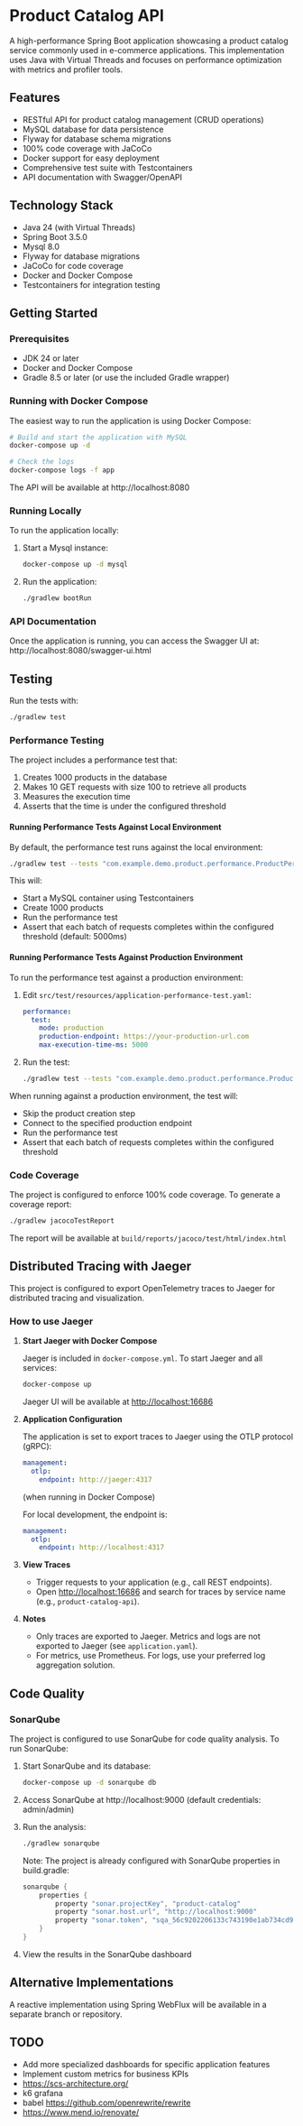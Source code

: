 # Product Catalog API

A high-performance Spring Boot application showcasing a product catalog service commonly used in e-commerce applications. This implementation uses Java with Virtual Threads and focuses on performance optimization with metrics and profiler tools.

## Features

- RESTful API for product catalog management (CRUD operations)
- MySQL database for data persistence
- Flyway for database schema migrations
- 100% code coverage with JaCoCo
- Docker support for easy deployment
- Comprehensive test suite with Testcontainers
- API documentation with Swagger/OpenAPI

## Technology Stack

- Java 24 (with Virtual Threads)
- Spring Boot 3.5.0
- Mysql 8.0
- Flyway for database migrations
- JaCoCo for code coverage
- Docker and Docker Compose
- Testcontainers for integration testing

## Getting Started

### Prerequisites

- JDK 24 or later
- Docker and Docker Compose
- Gradle 8.5 or later (or use the included Gradle wrapper)

### Running with Docker Compose

The easiest way to run the application is using Docker Compose:

```bash
# Build and start the application with MySQL
docker-compose up -d

# Check the logs
docker-compose logs -f app
```

The API will be available at http://localhost:8080

### Running Locally

To run the application locally:

1. Start a Mysql instance:
   ```bash
   docker-compose up -d mysql
   ```

2. Run the application:
   ```bash
   ./gradlew bootRun
   ```

### API Documentation

Once the application is running, you can access the Swagger UI at:
http://localhost:8080/swagger-ui.html

## Testing

Run the tests with:

```bash
./gradlew test
```

### Performance Testing

The project includes a performance test that:
1. Creates 1000 products in the database
2. Makes 10 GET requests with size 100 to retrieve all products
3. Measures the execution time
4. Asserts that the time is under the configured threshold

#### Running Performance Tests Against Local Environment

By default, the performance test runs against the local environment:

```bash
./gradlew test --tests "com.example.demo.product.performance.ProductPerformanceTest"
```

This will:
- Start a MySQL container using Testcontainers
- Create 1000 products
- Run the performance test
- Assert that each batch of requests completes within the configured threshold (default: 5000ms)

#### Running Performance Tests Against Production Environment

To run the performance test against a production environment:

1. Edit `src/test/resources/application-performance-test.yaml`:
   ```yaml
   performance:
     test:
       mode: production
       production-endpoint: https://your-production-url.com
       max-execution-time-ms: 5000
   ```

2. Run the test:
   ```bash
   ./gradlew test --tests "com.example.demo.product.performance.ProductPerformanceTest"
   ```

When running against a production environment, the test will:
- Skip the product creation step
- Connect to the specified production endpoint
- Run the performance test
- Assert that each batch of requests completes within the configured threshold

### Code Coverage

The project is configured to enforce 100% code coverage. To generate a coverage report:

```bash
./gradlew jacocoTestReport
```

The report will be available at `build/reports/jacoco/test/html/index.html`


## Distributed Tracing with Jaeger

This project is configured to export OpenTelemetry traces to Jaeger for distributed tracing and visualization.

### How to use Jaeger

1. **Start Jaeger with Docker Compose**

   Jaeger is included in `docker-compose.yml`. To start Jaeger and all services:

   ```sh
   docker-compose up
   ```

   Jaeger UI will be available at [http://localhost:16686](http://localhost:16686)

2. **Application Configuration**

   The application is set to export traces to Jaeger using the OTLP protocol (gRPC):

   ```yaml
   management:
     otlp:
       endpoint: http://jaeger:4317
   ```
   (when running in Docker Compose)

   For local development, the endpoint is:
   ```yaml
   management:
     otlp:
       endpoint: http://localhost:4317
   ```

3. **View Traces**

   - Trigger requests to your application (e.g., call REST endpoints).
   - Open [http://localhost:16686](http://localhost:16686) and search for traces by service name (e.g., `product-catalog-api`).

4. **Notes**
   - Only traces are exported to Jaeger. Metrics and logs are not exported to Jaeger (see `application.yaml`).
   - For metrics, use Prometheus. For logs, use your preferred log aggregation solution.

## Code Quality

### SonarQube

The project is configured to use SonarQube for code quality analysis. To run SonarQube:

1. Start SonarQube and its database:
   ```bash
   docker-compose up -d sonarqube db
   ```

2. Access SonarQube at http://localhost:9000 (default credentials: admin/admin)

3. Run the analysis:
   ```bash
   ./gradlew sonarqube
   ```

   Note: The project is already configured with SonarQube properties in build.gradle:
   ```groovy
   sonarqube {
       properties {
           property "sonar.projectKey", "product-catalog"
           property "sonar.host.url", "http://localhost:9000"
           property "sonar.token", "sqa_56c9202206133c743190e1ab734cd9af9b719e4d"
       }
   }
   ```

4. View the results in the SonarQube dashboard

## Alternative Implementations

A reactive implementation using Spring WebFlux will be available in a separate branch or repository.

## TODO
- Add more specialized dashboards for specific application features
- Implement custom metrics for business KPIs
- https://scs-architecture.org/
- k6 grafana
- babel
  https://github.com/openrewrite/rewrite
- https://www.mend.io/renovate/

